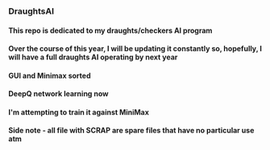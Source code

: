 ### DraughtsAI

#### This repo is dedicated to my draughts/checkers AI program 
#### Over the course of this year, I will be updating it constantly so, hopefully, I will have a full draughts AI operating by next year

#### GUI and Minimax sorted 
#### DeepQ network learning now 
#### I'm attempting to train it against MiniMax

#### Side note - all file with SCRAP are spare files that have no particular use atm
